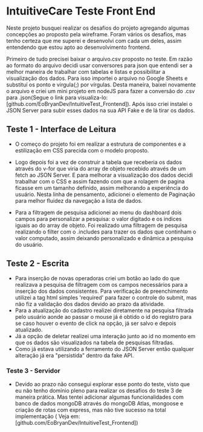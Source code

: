 # IntuitiveCare Teste Front End

Neste projeto busquei realizar os desafios do projeto agregando algumas concepções ao proposto pela wireframe. Foram vários os desafios, mas tenho certeza que me superei e desenvolvi com cada um deles, assim entendendo que estou apto ao desenvolvimento frontend.

Primeiro de tudo precisei baixar o arquivo.csv proposto no teste. Em razão ao formato do arquivo decidi usar conversores para json que entendi ser a melhor maneira de trabalhar com tabelas e listas e possibilitar a visualização dos dados. Para isso importei o arquivo no Google Sheets e substituí os ponto e virgula(;) por vírgulas. Desta maneira, baixei novamente o arquivo e criei um mini projeto em nodeJS para fazer a conversão do .csv para .json(Segue o link para visualiza-lo: [github.com/EoBryanDev/IntuitiveTest_Frontend]). Após isso criei instalei o JSON Server para subir esses dados na sua API Fake e de lá tirar os dados.
## Teste 1 - Interface de Leitura

* O começo do projeto foi em realizar a estrutura de componentes e a estilização em CSS parecida com o modelo proposto.

* Logo depois foi a vez de construir a tabela que receberia os dados através do v-for que viria do array de objeto recebido através de um fetch ao JSON Server. E para melhorar a visualização dos dados decidi trabalhar com o CSS e assim fazendo com que a rolagem de pagina ficasse em um tamanho definido, assim melhorando a experiência do usuário. Nesta linha de pensamento, adicionei o elemento de Paginação para melhor fluidez da navegação a lista de dados.
  
* Para a filtragem de pesquisa adicionei ao menu do dashboard dois campos para personalizar a pesquisa: o valor digitado e os indices iguais ao do array de objeto. Foi realizado uma filtragem de pesquisa realizando o filter com o .includes para trazer os dados que continham o valor computado, assim deixando personalizado e dinâmica a pesquisa do usuário.

## Teste 2 - Escrita

* Para inserção de novas operadoras criei um botão ao lado do que realizava a pesquisa de filtragem com os campos necessários para a inserção dos dados consistentes. Para verificação de preenchimento utilizei a tag html simples 'required' para fazer o controle do submit, mas não fiz a validação dos dados devido ao prazo da atividade.
* Para a atualização do cadastro realizei diretamente na pesquisa filtrada pelo usuário aonde ao passar o mouse já é obtido o id do registro para se caso houver o evento de click na opção, já ser salvo e depois atualizado. 
* Já a opção de deletar realizei uma interação junto ao id no momento em que os dados são visualizados na tabela de pesquisas filtradas.
* Como já estava utilizando a ferramento do JSON Server então qualquer alteração já era "persistida" dentro da fake API.

### Teste 3 - Servidor

* Devido ao prazo não consegui explorar esse ponto do teste, visto que eu não tenho domínio pleno para realizar os desafios do teste 3 de maneira prática. Mas tentei adicionar algumas funcionalidades com banco de dados mongoDB através do mongoDB Atlas, mongoose e criação de rotas com express, mas não tive sucesso na total implementação ( Veja em: [github.com/EoBryanDev/IntuitiveTest_Frontend])

